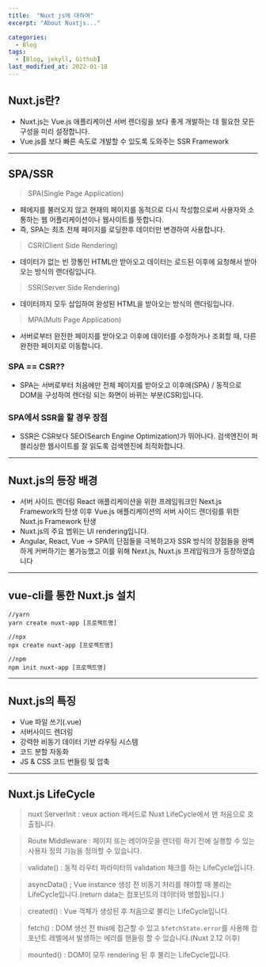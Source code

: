 ```yaml
---
title:  "Nuxt js에 대하여"
excerpt: "About Nuxtjs..."

categories:
  - Blog
tags:
  - [Blog, jekyll, Github]
last_modified_at: 2022-01-18
---
```

## Nuxt.js란? 

- Nuxt.js는 Vue.js 애플리케이션 서버 렌더링을 보다 좋게 개발하는 데 필요한 모든 구성을 미리 설정합니다.
- Vue.js를 보다 빠른 속도로 개발할 수 있도록 도와주는 SSR Framework

---
## SPA/SSR
> SPA(Single Page Application)
* 페에지를 불러오지 않고 현재의 페이지를 동적으로 다시 작성함으로써 사용자와 소통하는 웹 어플리케이션이나 웹사이트를 뜻합니다. 
* 즉, SPA는 최초 전체 페이지를 로딩한후 데이터만 변경하여 사용합니다.

> CSR(Client Side Rendering)
* 데이터가 없는 빈 깡통인 HTML만 받아오고 데이터는 로드된 이후에 요청해서 받아오는 방식의 랜더링입니다.

> SSR(Server Side Rendering)
* 데이터까지 모두 삽입하여 완성된 HTML을 받아오는 방식의 랜더링입니다.

> MPA(Multi Page Application)
* 서버로부터 완전한 페이지를 받아오고 이후에 데이터를 수정하거나 조회할 때, 다른 완전한 페이지로 이동합니다.

### SPA == CSR??
* SPA는 서버로부터 처음에만 전체 페이지를 받아오고 이후에(SPA) / 동적으로 DOM을 구성하여 렌더링 되는 화면이 바뀌는 부분(CSR)입니다.

### SPA에서 SSR을 할 경우 장점
* SSR은 CSR보다 SEO(Search Engine Optimization)가 뛰어나다. 검색엔진이 퍼블리싱한 웹사이트를 잘 읽도록 검색엔진에 최적화합니다.


---
## Nuxt.js의 등장 배경
* 서버 사이드 렌더링 React 애플리케이션을 위한 프레임워크인 Next.js Framework의 탄생 이후 Vue.js 애플리케이션의 서버 사이드 렌더링를 위한 Nuxt.js Framework 탄생
* Nuxt.js의 주요 범위는 UI rendering입니다.
* Angular, React, Vue -> SPA의 단점들을 극복하고자 SSR 방식의 장점들을 완벽하게 커버하기는 불가능했고 이를 위해 Next.js, Nuxt.js 프레임워크가 등장하였습니다
---

## vue-cli를 통한 Nuxt.js 설치
```vuejs
//yarn
yarn create nuxt-app [프로젝트명]

//npx
npx create nuxt-app [프로젝트명]

//npm
npm init nuxt-app [프로젝트명]
```

---

## Nuxt.js의 특징
* Vue 파일 쓰기(.vue)
* 서버사이드 렌더링
* 강력한 비동기 데이터 기반 라우팅 시스템
* 코드 분할 자동화
* JS & CSS 코드 번들링 및 압축
---

## Nuxt.js LifeCycle
> nuxt ServerInit : veux action 메서드로 Nuxt LifeCycle에서 맨 처음으로 호출됩니다.

> Route Middleware : 페이지 또는 레이아웃을 렌더링 하기 전에 실행할 수 있는 사용자 정의 기능을 정의할 수 있습니다.

> validate() : 동적 라우터 파라미터의 validation 체크를 하는 LifeCycle입니다.

> asyncData() ; Vue instance 생성 전 비동기 처리를 해야할 때 불리는 LifeCycle입니다.(return data는 컴포넌트의 데이터와 병합됩니다.)

> created() : Vue 객체가 생성된 후 처음으로 불리는 LifeCycle입니다.

> fetch() : DOM 생선 전 this에 접근할 수 있고 `$fetchState.error`를 사용해 컴포넌트 레벨에서 발생하는 에러를 핸들링 할 수 있습니다.(Nuxt 2.12 이후)

> mounted() : DOM이 모두 rendering 된 후 불리는 LifeCycle입니다.